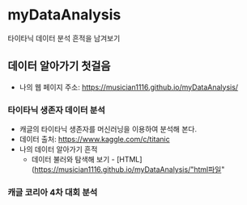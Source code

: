 # myDataAnalysis
타이타닉 데이터 분석 흔적을 남겨보기
## 데이터 알아가기 첫걸음
 * 나의 웹 페이지 주소: https://musician1116.github.io/myDataAnalysis/
### 타이타닉 생존자 데이터 분석
 * 캐글의 타이타닉 생존자를 머신러닝을 이용하여 분석해 본다.
 * 데이터 출처: https://www.kaggle.com/c/titanic
 * 나의 데이터 알아가기 흔적
   * 데이터 불러와 탐색해 보기 - [HTML] (https://musician1116.github.io/myDataAnalysis/"html파일"
   
   
### 캐글 코리아 4차 대회 분석
